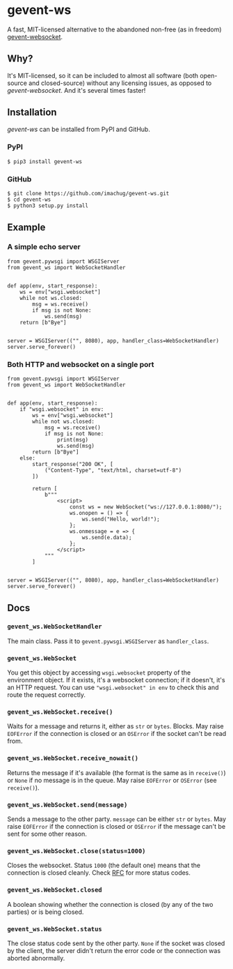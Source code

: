 # gevent-ws

A fast, MIT-licensed alternative to the abandoned non-free (as in freedom) [gevent-websocket](https://gitlab.com/noppo/gevent-websocket).


## Why?

It's MIT-licensed, so it can be included to almost all software (both open-source and closed-source) without any licensing issues, as opposed to *gevent-websocket*. And it's several times faster!


## Installation

*gevent-ws* can be installed from PyPI and GitHub.


### PyPI

```shell
$ pip3 install gevent-ws
```


### GitHub

```shell
$ git clone https://github.com/imachug/gevent-ws.git
$ cd gevent-ws
$ python3 setup.py install
```


## Example

### A simple echo server

```python3
from gevent.pywsgi import WSGIServer
from gevent_ws import WebSocketHandler


def app(env, start_response):
    ws = env["wsgi.websocket"]
    while not ws.closed:
        msg = ws.receive()
        if msg is not None:
            ws.send(msg)
    return [b"Bye"]


server = WSGIServer(("", 8080), app, handler_class=WebSocketHandler)
server.serve_forever()
```


### Both HTTP and websocket on a single port

```python3
from gevent.pywsgi import WSGIServer
from gevent_ws import WebSocketHandler


def app(env, start_response):
    if "wsgi.websocket" in env:
        ws = env["wsgi.websocket"]
        while not ws.closed:
            msg = ws.receive()
            if msg is not None:
                print(msg)
                ws.send(msg)
        return [b"Bye"]
    else:
        start_response("200 OK", [
            ("Content-Type", "text/html, charset=utf-8")
        ])

        return [
            b"""
                <script>
                    const ws = new WebSocket("ws://127.0.0.1:8080/");
                    ws.onopen = () => {
                        ws.send("Hello, world!");
                    };
                    ws.onmessage = e => {
                        ws.send(e.data);
                    };
                </script>
            """
        ]


server = WSGIServer(("", 8080), app, handler_class=WebSocketHandler)
server.serve_forever()
```


## Docs

### `gevent_ws.WebSocketHandler`

The main class. Pass it to `gevent.pywsgi.WSGIServer` as `handler_class`.


### `gevent_ws.WebSocket`

You get this object by accessing `wsgi.websocket` property of the environment object. If it exists, it's a websocket connection; if it doesn't, it's an HTTP request. You can use `"wsgi.websocket" in env` to check this and route the request correctly.


### `gevent_ws.WebSocket.receive()`

Waits for a message and returns it, either as `str` or `bytes`. Blocks. May raise `EOFError` if the connection is closed or an `OSError` if the socket can't be read from.


### `gevent_ws.WebSocket.receive_nowait()`

Returns the message if it's available (the format is the same as in `receive()`) or `None` if no message is in the queue. May raise `EOFError` or `OSError` (see `receive()`).


### `gevent_ws.WebSocket.send(message)`

Sends a message to the other party. `message` can be either `str` or `bytes`. May raise `EOFError` if the connection is closed or `OSError` if the message can't be sent for some other reason.


### `gevent_ws.WebSocket.close(status=1000)`

Closes the websocket. Status `1000` (the default one) means that the connection is closed cleanly. Check [RFC](https://tools.ietf.org/html/rfc6455#section-7.4) for more status codes.


### `gevent_ws.WebSocket.closed`

A boolean showing whether the connection is closed (by any of the two parties) or is being closed.


### `gevent_ws.WebSocket.status`

The close status code sent by the other party. `None` if the socket was closed by the client, the server didn't return the error code or the connection was aborted abnormally.
